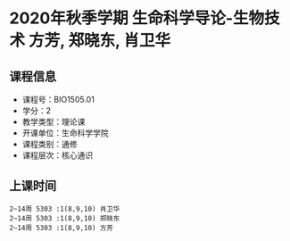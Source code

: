 # 2020年秋季学期 生命科学导论-生物技术 方芳, 郑晓东, 肖卫华






## 课程信息

- 课程号：BIO1505.01
- 学分：2
- 教学类型：理论课
- 开课单位：生命科学学院
- 课程类别：通修
- 课程层次：核心通识

## 上课时间

```
2~14周 5303 :1(8,9,10) 肖卫华
2~14周 5303 :1(8,9,10) 郑晓东
2~14周 5303 :1(8,9,10) 方芳
```

